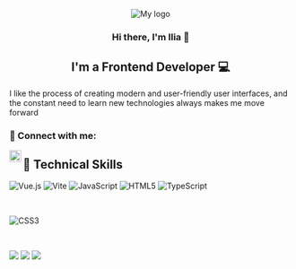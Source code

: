 <p align="center">
 <img src="https://i.ibb.co/M9G8gK1/Logo.png" alt="My logo">
</p>

<h3 align="center">
Hi there, I'm Ilia 👋
</h3>

<h2 align="center">
I'm a Frontend Developer 💻 
</h2> 

I like the process of creating modern and user-friendly user interfaces, and the constant need to learn new technologies always makes me move forward

### 🤝 Connect with me:

<a href="https://www.linkedin.com/in/ilya-zotov-91ba18212/"><img align="left" src="https://upload.wikimedia.org/wikipedia/commons/thumb/8/81/LinkedIn_icon.svg/2048px-LinkedIn_icon.svg.png" alt="Ilia | LinkedIn" width="21px"/></a>

## 💼 Technical Skills

![Vue.js](https://img.shields.io/badge/vuejs-%2335495e.svg?style=for-the-badge&logo=vuedotjs&logoColor=%234FC08D)
![Vite](https://img.shields.io/badge/vite-%23646CFF.svg?style=for-the-badge&logo=vite&logoColor=white)
![JavaScript](https://img.shields.io/badge/javascript-%23323330.svg?style=for-the-badge&logo=javascript&logoColor=%23F7DF1E)
![HTML5](https://img.shields.io/badge/html5-%23E34F26.svg?style=for-the-badge&logo=html5&logoColor=white)
![TypeScript](https://img.shields.io/badge/typescript-%23007ACC.svg?style=for-the-badge&logo=typescript&logoColor=white)

</br>

![CSS3](https://img.shields.io/badge/css3-%231572B6.svg?style=for-the-badge&logo=css3&logoColor=white)


</br>

![](https://img.shields.io/badge/Tools-NPM-informational?style=flat&logo=NPM&color=CB3837)
![](https://img.shields.io/badge/Tools-Git-informational?style=flat&logo=Git&color=F05032)
![](https://img.shields.io/badge/Tools-GitHub-informational?style=flat&logo=GitHub&color=181717)
